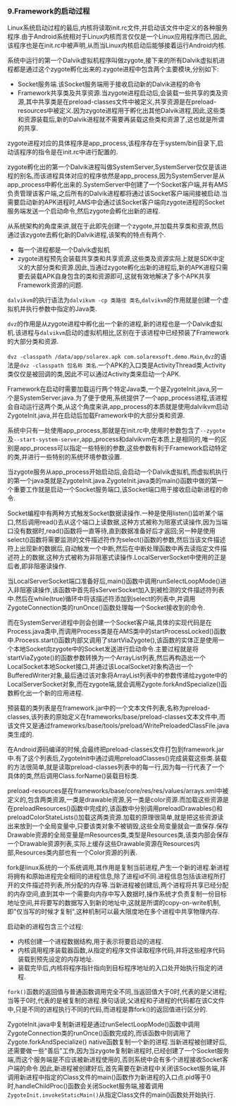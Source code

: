 ### 9.Framework的启动过程

Linux系统启动过程的最后,内核将读取init.rc文件,并启动该文件中定义的各种服务程序.由于Android系统相对于Linux内核而言仅仅是一个Linux应用程序而已,因此,该程序也是在init.rc中被声明,从而当Linux内核启动后能够接着运行Android内核.

系统中运行的第一个Dalvik虚拟机程序叫做zygote,接下来的所有Dalvik虚拟机进程都是通过这个zygote孵化出来的.zygote进程中包含两个主要模块,分别如下:

+ Socket服务端.该Socket服务端用于接收启动新的Dalvik进程的命令
+ Framework共享类及共享资源.当zygote进程启动后,会装载一些共享的类及资源,其中共享类是在preload-classes文件中被定义,共享资源是在preload-resources中被定义.因为zygote进程用于孵化出其他Dalvik进程,因此,这些类和资源装载后,新的Dalvik进程就不需要再装载这些类和资源了,这也就是所谓的共享.

zygote进程对应的具体程序是app_process,该程序存在于system/bin目录下,启动该程序的指令是在init.rc中进行配置的.

zygote孵化出的第一个Dalvik进程叫做SystemServer,SystemServer仅仅是该进程的别名,而该进程具体对应的程序依然是app_process,因为SystemServer是从app_process中孵化出来的.SystemServer中创建了一个Socket客户端,并有AMS负责管理该客户端,之后所有的Dalvik进程都将通过该Socket客户端间接被启动.当需要启动新的APK进程时,AMS中会通过该Socket客户端向zygote进程的Socket服务端发送一个启动命令,然后zygote会孵化出新的进程.

从系统架构的角度来讲,就在于此即先创建一个zygote,并加载共享类和资源,然后通过该zygote去孵化新的Dalvik进程,该架构的特点有两个.

+ 每一个进程都是一个Dalvik虚拟机
+ zygote进程预先会装载共享类和共享资源,这些类及资源实际上就是SDK中定义的大部分类和资源.因此,当通过zygote孵化出新的进程后,新的APK进程只需要去装载APK自身包含的类和资源即可,这就有效地解决了多个APK共享Framework资源的问题.

``dalvikvm``的执行语法为``dalvikvm -cp 类路径 类名``,``dalvikvm``的作用就是创建一个虚拟机并执行参数中指定的Java类.

``dvz``的作用是从zygote进程中孵化出一个新的进程,新的进程也是一个Dalvik虚拟机.该进程与``dalvikvm``启动的虚拟机相比,区别在于该进程中已经预装了Framework的大部分类和资源.

``dvz -classpath /data/app/solarex.apk com.solarexsoft.demo.Main``,``dvz``的语法是``dvz -classpath 包名称 类名``.一个APK的入口类是ActivityThread类,Activity类仅仅是被回调的类,因此不可以通过Activity类来启动一个APK.

Framework在启动时需要加载运行两个特定Java类,一个是ZygoteInit.java,另一个是SystemServer.java.为了便于使用,系统提供了一个app_process进程,该进程会自动运行这两个类,从这个角度来讲,app_process的本质就是使用dalvikvm启动ZygoteInit.java,并在启动后加载Framework中的大部分类和资源.

系统中只有一处使用app_process,那就是在init.rc中,使用时参数包含了``--zygote``及``--start-system-server``,app_process和dalvikvm在本质上是相同的,唯一的区别是app_process可以指定一些特别的参数,这些参数有利于Framework启动特定的类,并进行一些特别的系统环境参数设置.

当zygote服务从app_process开始启动后,会启动一个Dalvik虚拟机,而虚拟机执行的第一个java类就是ZygoteInit.java.ZygoteInit.java类的main()函数中做的第一个重要工作就是启动一个Socket服务端口,该Socket端口用于接收启动新进程的命令.

Socket编程中有两种方式触发Socket数据读操作.一种是使用listen()监听某个端口,然后调用read()去从这个端口上读数据,这种方式被称为阻塞式读操作,因为当端口没有数据时,read()函数将一直等待,直到数据准备好后才返回;另一种是使用select()函数将需要监测的文件描述符作为select()函数的参数,然后当该文件描述符上出现新的数据后,自动触发一个中断,然后在中断处理函数中再去读指定文件描述符上的数据,这种方式被称为非阻塞式读操作.LocalServerSocket中使用的正是后者,即非阻塞读操作.

当LocalServerSocket端口准备好后,main()函数中调用runSelectLoopMode()进入非阻塞读操作,该函数中首先将sServerSocket加入到被检测的文件描述符列表中.然后在while(true)循环中将该描述符添加到select的列表中,并调用ZygoteConnection类的runOnce()函数处理每一个Socket接收到的命令.

而在SystemServer进程中则会创建一个Socket客户端,具体的实现代码是在Process.java类中,而调用Process类是在AMS类中的startProcessLocked()函数中.Process.start()函数内部又调用了startViaZygote(),该函数的实体正是使用一个本地Socket向zygote中的Socket发送进行启动命令.主要过程就是将startViaZygote()的函数参数转换为一个ArrayList<String>列表,然后再构造出一个LocalSocket本地Socket接口,并通过该LocalSocket对象构造出一个BufferedWriter对象,最后通过该对象将ArrayList<String>列表中的参数传递给zygote中的LocalServerSocket对象,而在zygote端,就会调用Zygote.forkAndSpecialize()函数孵化出一个新的应用进程.

预装载的类列表是在framework.jar中的一个文本文件列表,名称为preload-classes,该列表的原始定义在frameworks/base/preload-classes文本文件中,而该文件又是通过frameworks/base/tools/preload/WritePreloadedClassFile.java类生成的.

在Android源码编译的时候,会最终把preload-classes文件打包到framework.jar中.有了这个列表后,ZygoteInit中通过调用preloadClasses()完成装载这些类.装载的方法很简单,就是读取preload-classes列表中的每一行,因为每一行代表了一个具体的类,然后调用Class.forName()装载目标类.

preload-resources是在frameworks/base/core/res/res/values/arrays.xml中被定义的,包含两类资源,一类是drawable资源,另一类是color资源.而加载这些资源是在preloadResources()函数中完成的,该函数中分别调用preloadDrawables()和preloadColorStateLists()加载这两类资源.加载的原理很简单,就是把这些资源读出来放到一个全局变量中,只要该类对象不被销毁,这些全局变量就会一直保存.保存Drawable资源的全局变量是mResources类,类型是Resources类,该类内部会保存一个Drawable资源列表,实际上缓存这些Drawable资源在Resources内部,Resources类内部也有一个Color资源的列表.

fork是linux系统的一个系统调用,其作用是复制当前进程,产生一个新的进程.新进程将拥有和原始进程完全相同的进程信息,除了进程id不同.进程信息包括该进程所打开的文件描述符列表,所分配的内存等.当新进程被创建后,两个进程将共享已经分配的内存空间,直到其中一个需要向内存中写入数据时,操作系统才负责复制一份目标地址空间,并将要写的数据写入到新的地址中,这就是所谓的copy-on-write机制,即"仅当写的时候才复制",这种机制可以最大限度地在多个进程中共享物理内存.

启动新的进程包含三个过程:

+ 内核创建一个进程数据结构,用于表示将要启动的进程.
+ 内核调用程序装载器函数,从指定的程序文件读取程序代码,并将这些程序代码装载到预先设定的内存地址.
+ 装载完毕后,内核将程序指针指向到目标程序地址的入口处开始执行指定的进程.

``fork()``函数的返回值与普通函数调用完全不同,当返回值大于0时,代表的是父进程;当等于0时,代表的是被复制的进程.换句话说,父进程和子进程的代码都在该C文件中,只是不同的进程执行不同的代码,而进程是靠fork()的返回值进行区分的.

ZygoteInit.java中复制新进程是通过runSelectLoopMode()函数中调用ZygoteConnection类的runOnce()函数完成的,而该函数中则调用了Zygote.forkAndSpecialize() native函数复制一个新的进程.当新进程被创建好后,还需要做一些"善后"工作,因为当zygote复制新进程时,已经创建了一个Socket服务端,而这个服务端是不应该被新进程使用的,否则系统中会有多个进程接收Socket客户端的命令.因此,新进程被创建好后,首先需要在新进程中关闭该Socket服务端,并调用新进程中指定的Class文件的main()函数作为新进程的入口点.pid等于0时,handleChildProc()函数会关闭Socket服务端,接着调用``ZygoteInit.invokeStaticMain()``从指定Class文件的main()函数处开始执行.
